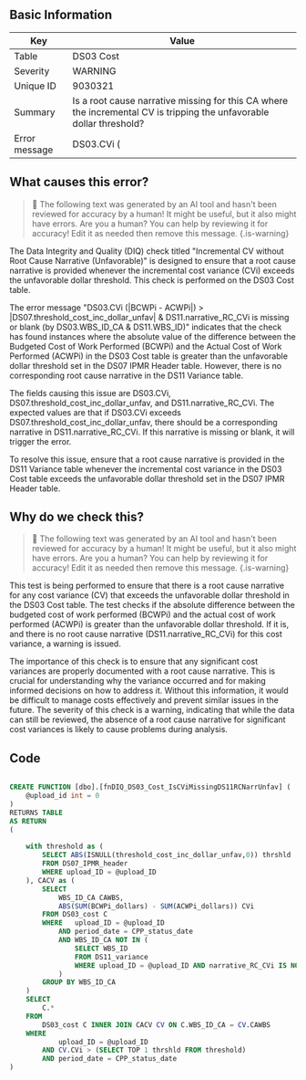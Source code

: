 ## Basic Information
| Key         | Value          |
|-------------|----------------|
| Table       | DS03 Cost |
| Severity    | WARNING |
| Unique ID   | 9030321   |
| Summary     | Is a root cause narrative missing for this CA where the incremental CV is tripping the unfavorable dollar threshold? |
| Error message | DS03.CVi (|BCWPi - ACWPi|) > |DS07.threshold_cost_inc_dollar_unfav| & DS11.narrative_RC_CVi is missing or blank (by DS03.WBS_ID_CA & DS11.WBS_ID). |

## What causes this error?

> :robot: The following text was generated by an AI tool and hasn't been reviewed for accuracy by a human! It might be useful, but it also might have errors. Are you a human? You can help by reviewing it for accuracy! Edit it as needed then remove this message.
{.is-warning}

The Data Integrity and Quality (DIQ) check titled "Incremental CV without Root Cause Narrative (Unfavorable)" is designed to ensure that a root cause narrative is provided whenever the incremental cost variance (CVi) exceeds the unfavorable dollar threshold. This check is performed on the DS03 Cost table.

The error message "DS03.CVi (|BCWPi - ACWPi|) > |DS07.threshold_cost_inc_dollar_unfav| & DS11.narrative_RC_CVi is missing or blank (by DS03.WBS_ID_CA & DS11.WBS_ID)" indicates that the check has found instances where the absolute value of the difference between the Budgeted Cost of Work Performed (BCWPi) and the Actual Cost of Work Performed (ACWPi) in the DS03 Cost table is greater than the unfavorable dollar threshold set in the DS07 IPMR Header table. However, there is no corresponding root cause narrative in the DS11 Variance table.

The fields causing this issue are DS03.CVi, DS07.threshold_cost_inc_dollar_unfav, and DS11.narrative_RC_CVi. The expected values are that if DS03.CVi exceeds DS07.threshold_cost_inc_dollar_unfav, there should be a corresponding narrative in DS11.narrative_RC_CVi. If this narrative is missing or blank, it will trigger the error.

To resolve this issue, ensure that a root cause narrative is provided in the DS11 Variance table whenever the incremental cost variance in the DS03 Cost table exceeds the unfavorable dollar threshold set in the DS07 IPMR Header table.
## Why do we check this?

> :robot: The following text was generated by an AI tool and hasn't been reviewed for accuracy by a human! It might be useful, but it also might have errors. Are you a human? You can help by reviewing it for accuracy! Edit it as needed then remove this message.
{.is-warning}

This test is being performed to ensure that there is a root cause narrative for any cost variance (CV) that exceeds the unfavorable dollar threshold in the DS03 Cost table. The test checks if the absolute difference between the budgeted cost of work performed (BCWPi) and the actual cost of work performed (ACWPi) is greater than the unfavorable dollar threshold. If it is, and there is no root cause narrative (DS11.narrative_RC_CVi) for this cost variance, a warning is issued.

The importance of this check is to ensure that any significant cost variances are properly documented with a root cause narrative. This is crucial for understanding why the variance occurred and for making informed decisions on how to address it. Without this information, it would be difficult to manage costs effectively and prevent similar issues in the future. The severity of this check is a warning, indicating that while the data can still be reviewed, the absence of a root cause narrative for significant cost variances is likely to cause problems during analysis.
## Code

```sql

CREATE FUNCTION [dbo].[fnDIQ_DS03_Cost_IsCViMissingDS11RCNarrUnfav] (
	@upload_id int = 0
)
RETURNS TABLE
AS RETURN
(
	
	with threshold as (
		SELECT ABS(ISNULL(threshold_cost_inc_dollar_unfav,0)) thrshld
		FROM DS07_IPMR_header 
		WHERE upload_ID = @upload_ID
	), CACV as (
		SELECT 
			WBS_ID_CA CAWBS, 
			ABS(SUM(BCWPi_dollars) - SUM(ACWPi_dollars)) CVi
		FROM DS03_cost C
		WHERE	upload_ID = @upload_ID
			AND period_date = CPP_status_date
			AND WBS_ID_CA NOT IN (
				SELECT WBS_ID 
				FROM DS11_variance
				WHERE upload_ID = @upload_ID AND narrative_RC_CVi IS NOT NULL
			)
		GROUP BY WBS_ID_CA
	)
	SELECT 
		C.*
	FROM
		DS03_cost C INNER JOIN CACV CV ON C.WBS_ID_CA = CV.CAWBS
	WHERE
			upload_ID = @upload_ID
		AND CV.CVi > (SELECT TOP 1 thrshld FROM threshold)
		AND period_date = CPP_status_date
)
```
